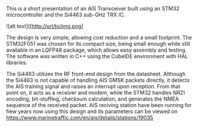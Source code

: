This is a short presentation of an AIS Transceiver built using an STM32 microcontroller and the Si4463 sub-GHz TRX IC.

![alt text]([[http://url/to/img.png](https://github.com/sq2dk/AIS-SI4463/blob/main/ready_PCB.jpg)]

The design is very simple, allowing cost reduction and a small footprint.
The STM32F051 was chosen for its compact size, being small enough while still available in an LQFP48 package, which allows easy assembly and testing.
The software was written in C++ using the CubeIDE environment with HAL libraries.

The Si4463 utilizes the RF front-end design from the datasheet. Although the Si4463 is not capable of handling AIS GMSK packets directly, it detects the AIS training signal and raises an interrupt upon reception. From that point on, it acts as a receiver and modem, while the STM32 handles NRZI encoding, bit-stuffing, checksum calculation, and generates the NMEA sequence of the received packet.
AIS reciving station have been running for fiew years now using this design and its parameters can be viewed on https://www.marinetraffic.com/en/ais/details/stations/19035

